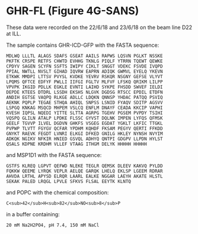 # GHR-FL (Figure 4G-SANS)

These data were recorded on the 22/6/18 and 23/6/18 on the beam line D22 at ILL.

The sample contains GHR-ICD-GFP with the FASTA sequence:

	MDLWQ LLLTL ALAGS SDAFS GSEAT AAILS RAPWS LQSVN PGLKT NSSKE
	PKFTK CRSPE RETFS CHWTD EVHHG TKNLG PIQLF YTRRN TQEWT QEWKE 
	CPDYV SAGEN SCYFN SSFTS IWIPY CIKLT SNGGT VDEKC FSVDE IVQPD 
	PPIAL NWTLL NVSLT GIHAD IQVRW EAPRN ADIQK GWMVL EYELQ YKEVN 
	ETKWK MMDPI LTTSV PVYSL KVDKE YEVRV RSKQR NSGNY GEFSE VLYVT
	LPQMS QFTCE EDFYF PWLLI IIFGI FGLTV MLFVF LFSKQ QRIKM LILPP 
	VPVPK IKGID PDLLK EGKLE EVNTI LAIHD SYKPE FHSDD SWVEF IELDI
	DEPDE KTEES DTDRL LSSDH EKSHS NLGVK DGDSG RTSCC EPDIL ETDFN 
	ANDIH EGTSE VAQPQ RLKGE ADLLC LDQKN QNNSP YHDAC PATQQ PSVIQ 
	AEKNK PQPLP TEGAE STHQA AHIQL SNPSS LSNID FYAQV SDITP AGSVV 
	LSPGQ KNKAG MSQCD MHPEM VSLCQ ENFLM DNAYF CEADA KKCIP VAPHI 
	KVESH IQPSL NQEDI YITTE SLTTA AGRPG TGEHV PGSEM PVPDY TSIHI
	VQSPQ GLILN ATALP LPDKE FLSSC GYVST DQLNK IMPEN LYFQS QFMSK
	GEELF TGVVP ILVEL DGDVN GHKFS VSGEG EGDAT YGKLT LKFIC TTGKL 
	PVPWP TLVTT FGYGV QCFAR YPDHM KQHDF FKSAM PEGYV QERTI FFKDD 
	GNYKT RAEVK FEGDT LVNRI ELKGI DFKED GNILG HKLEY NYNSH NVYIM 
	ADKQK NGIKV NFKIR HNIED GSVQL ADHYQ QNTPI GDGPV LLPDN HYLST 
	QSALS KDPNE KRDHM VLLEF VTAAG ITHGM DELYK HHHHH HHHHH

and MSP1D1 with the FASTA sequence:

	GSTFS KLREQ LGPVT QEFWD NLEKE TEGLR QEMSK DLEEV KAKVQ PYLDD
	FQKKW QEEME LYRQK VEPLR AELQE GARQK LHELQ EKLSP LGEEM RDRAR
	AHVDA LRTHL APYSD ELRQR LAARL EALKE NGGAR LAEYH AKATE HLSTL 
	SEKAK PALED LRQGL LPVLE SFKVS FLSAL EEYTK KLNTQ

and POPC with the chemical composition:

	C<sub>42</sub>H<sub>82</sub>NO<sub>8</sub>P

in a buffer containing:

	20 mM Na2H2PO4, pH 7.4, 150 mM NaCl
